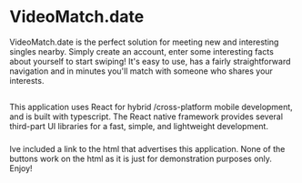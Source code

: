 # VideoMatch.date
VideoMatch.date is the perfect solution for meeting new and interesting singles nearby. Simply create an account, enter some interesting facts about yourself to start
swiping! It's easy to use, has a fairly straightforward navigation and in minutes you'll match with someone who shares your interests.
##
This application uses React for hybrid /cross-platform mobile development, and is built with typescript. The React native framework provides several third-part UI libraries 
for a fast, simple, and lightweight development.
###
Ive included a link to the html that advertises this application. None of the buttons work on the html as it is just for demonstration purposes only. Enjoy!
